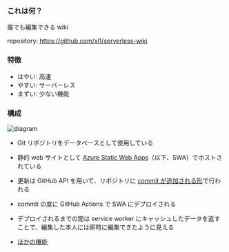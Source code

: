 ### これは何？

誰でも編集できる wiki

repository: <https://github.com/xl1/serverless-wiki>


### 特徴

- はやい: 高速
- やすい: サーバーレス
- まずい: 少ない機能


### 構成

![diagram](https://user-images.githubusercontent.com/705435/187239210-cd1fc911-0558-40d7-b9d2-2f319bdc709e.svg)

- Git リポジトリをデータベースとして使用している
- 静的 web サイトとして [Azure Static Web Apps](https://docs.microsoft.com/en-us/azure/static-web-apps/overview)（以下、SWA）でホストされている
- 更新は GitHub API を用いて、リポジトリに [commit が追加される形](https://github.com/xl1/serverless-wiki/commits/wiki)で行われる
- commit の度に GitHub Actions で SWA にデプロイされる
- デプロイされるまでの間は service worker にキャッシュしたデータを返すことで、編集した本人には即時に編集できたように見える


- [ほかの機能](/about/features)

